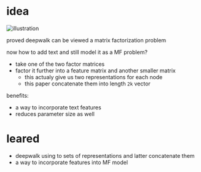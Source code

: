 # idea

![illustration](https://ibin.co/3WP23iEkxulU.png)

proved deepwalk can be viewed a matrix factorization problem

now how to add text and still model it as a MF problem?

- take one of the two factor matrices
- factor it further into a feature matrix and another smaller matrix
  - this actualy give us two representations for each node
  - this paper concatenate them into length `2k` vector

benefits:

- a way to incorporate text features
- reduces parameter size as well

# leared

- deepwalk using to sets of representations and latter concatenate them
- a way to incorporate features into MF model


